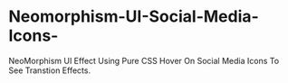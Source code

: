 # Neomorphism-UI-Social-Media-Icons-
NeoMorphism UI Effect Using Pure CSS
Hover On Social Media Icons To See Transtion Effects.
